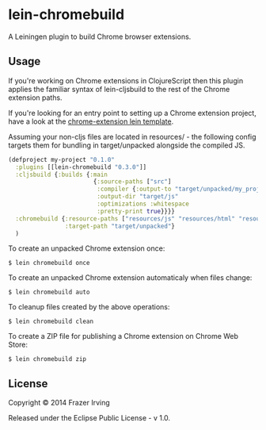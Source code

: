 # lein-chromebuild

A Leiningen plugin to build Chrome browser extensions.

## Usage

If you're working on Chrome extensions in ClojureScript then this plugin
applies the familiar syntax of lein-cljsbuild to the rest of the Chrome
extension paths.

If you're looking for an entry point to setting up a Chrome extension project,
have a look at the [chrome-extension lein template](https://github.com/clumsyjedi/lein-chrome-extension).

Assuming your non-cljs files are located in resources/ - the following config 
targets them for bundling in target/unpacked alongside the compiled JS.

```clj
(defproject my-project "0.1.0"
  :plugins [[lein-chromebuild "0.3.0"]]
  :cljsbuild {:builds {:main
                        {:source-paths ["src"]
                         :compiler {:output-to "target/unpacked/my_project.js"
                         :output-dir "target/js"
                         :optimizations :whitespace
                         :pretty-print true}}}}
  :chromebuild {:resource-paths ["resources/js" "resources/html" "resources/images"]
                :target-path "target/unpacked"}
  )
```

To create an unpacked Chrome extension once:

    $ lein chromebuild once

To create an unpacked Chrome extension automaticaly when files change:

    $ lein chromebuild auto

To cleanup files created by the above operations:

    $ lein chromebuild clean

To create a ZIP file for publishing a Chrome extension on Chrome Web Store:

    $ lein chromebuild zip

## License

Copyright © 2014 Frazer Irving

Released under the Eclipse Public License - v 1.0.
